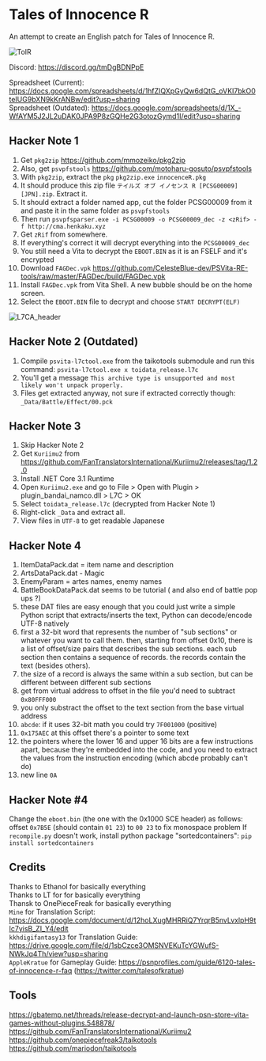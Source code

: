 # Tales of Innocence R

An attempt to create an English patch for Tales of Innocence R.

![ToIR](https://raw.githubusercontent.com/pnvnd/Tales-of-Innocence-R/main/toir.png)

Discord: https://discord.gg/tmDgBDNPpE  

Spreadsheet (Current): https://docs.google.com/spreadsheets/d/1hfZIQXpGyQw6dQtG_oVKI7bkO0teIUG9bXN9kKrANBw/edit?usp=sharing  
Spreadsheet (Outdated): https://docs.google.com/spreadsheets/d/1X_-WfAYM5J2JL2uDAK0JPA9P8zGQHe2G3otozGymd1I/edit?usp=sharing  


## Hacker Note 1

1. Get `pkg2zip` https://github.com/mmozeiko/pkg2zip 
2. Also, get `psvpfstools` https://github.com/motoharu-gosuto/psvpfstools
3. With `pkg2zip`, extract the `pkg` `pkg2zip.exe` `innocenceR.pkg`
4. It should produce this zip file `テイルズ オブ イノセンス R [PCSG00009] [JPN].zip`. Extract it.
5. It should extract a folder named app, cut the folder PCSG00009 from it and paste it in the same folder as `psvpfstools`
6. Then run `psvpfsparser.exe -i PCSG00009 -o PCSG00009_dec -z <zRif> -f http://cma.henkaku.xyz`
7. Get `zRif` from somewhere.
8. If everything's correct it will decrypt everything into the `PCSG00009_dec`
9. You still need a Vita to decrypt the `EBOOT.BIN` as it is an FSELF and it's encrypted
10. Download `FAGDec.vpk` https://github.com/CelesteBlue-dev/PSVita-RE-tools/raw/master/FAGDec/build/FAGDec.vpk
11. Install `FAGDec.vpk` from Vita Shell.  A new bubble should be on the home screen.
12. Select the `EBOOT.BIN` file to decrypt and choose `START DECRYPT(ELF)`

![L7CA_header](https://raw.githubusercontent.com/pnvnd/Tales-of-Innocence-R/main/L7CA_decrypted.png)


## Hacker Note 2 (Outdated)

1. Compile `psvita-l7ctool.exe` from the taikotools submodule and run this command: `psvita-l7ctool.exe x toidata_release.l7c`
2. You'll get a message `This archive type is unsupported and most likely won't unpack properly.`
3. Files get extracted anyway, not sure if extracted correctly though: `_Data/Battle/Effect/00.pck`

## Hacker Note 3

1. Skip Hacker Note 2
2. Get `Kuriimu2` from https://github.com/FanTranslatorsInternational/Kuriimu2/releases/tag/1.2.0
3. Install .NET Core 3.1 Runtime
4. Open `Kuriimu2.exe` and go to File > Open with Plugin > plugin_bandai_namco.dll > L7C > OK
5. Select `toidata_release.l7c` (decrypted from Hacker Note 1)
6. Right-click `_Data` and extract all.
7. View files in `UTF-8` to get readable Japanese

## Hacker Note 4
1. ItemDataPack.dat = item name and description
2. ArtsDataPack.dat - Magic
3. EnemyParam = artes names, enemy names
4. BattleBookDataPack.dat seems to be tutorial ( and also end of battle pop ups ?)
5. these DAT files are easy enough that you could just write a simple Python script that extracts/inserts the text, Python can decode/encode UTF-8 natively
6. first a 32-bit word that represents the number of "sub sections" or whatever you want to call them. then, starting from offset 0x10, there is a list of offset/size pairs that describes the sub sections. each sub section then contains a sequence of records. the records contain the text (besides others).
7. the size of a record is always the same within a sub section, but can be different between different sub sections
8. get from virtual address to offset in the file you'd need to subtract `0x80FFF000`
9. you only substract the offset to the text section from the base virtual address
10. `abcde`: if it uses 32-bit math you could try `7F001000` (positive)
11. `0x175AEC` at this offset there's a pointer to some text
12. the pointers where the lower 16 and upper 16 bits are a few instructions apart, because they're embedded into the code, and you need to extract the values from the instruction encoding (which abcde probably can't do)
13. new line `0A`

## Hacker Note #4
Change the `eboot.bin` (the one with the 0x1000 SCE header) as follows: offset `0x7B5E` (should contain `01 23`) to `00 23` to fix monospace problem
If `recompile.py` doesn't work, install python package "sortedcontainers": `pip install sortedcontainers`

## Credits
Thanks to Ethanol for basically everything  
Thanks to LT for for basically everything  
Thansk to OnePieceFreak for basically everything  
`Mine` for Translation Script: https://docs.google.com/document/d/12hoLXugMHRRiQ7YrqrB5nvLvxlpH9tIc7yisB_ZI_Y4/edit  
`kkhdigifantasy13` for Translation Guide: https://drive.google.com/file/d/1sbCzce3OMSNVEKuTcYGWufS-NWkJq4Th/view?usp=sharing  
`AppleKratue` for Gameplay Guide: https://psnprofiles.com/guide/6120-tales-of-innocence-r-faq (https://twitter.com/talesofkratue)  

## Tools
https://gbatemp.net/threads/release-decrypt-and-launch-psn-store-vita-games-without-plugins.548878/
https://github.com/FanTranslatorsInternational/Kuriimu2  
https://github.com/onepiecefreak3/taikotools  
https://github.com/mariodon/taikotools  
